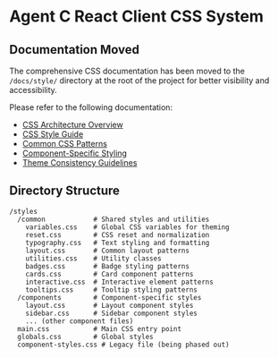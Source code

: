 # Agent C React Client CSS System

## Documentation Moved

The comprehensive CSS documentation has been moved to the `/docs/style/` directory at the root of the project for better visibility and accessibility.

Please refer to the following documentation:

- [CSS Architecture Overview](/docs/style/README.md)
- [CSS Style Guide](/docs/style/style-guide.md)
- [Common CSS Patterns](/docs/style/common-patterns.md)
- [Component-Specific Styling](/docs/style/component-styling.md)
- [Theme Consistency Guidelines](/docs/style/theme-consistency.md)

## Directory Structure

```
/styles
  /common            # Shared styles and utilities
    variables.css    # Global CSS variables for theming
    reset.css        # CSS reset and normalization
    typography.css   # Text styling and formatting
    layout.css       # Common layout patterns
    utilities.css    # Utility classes
    badges.css       # Badge styling patterns
    cards.css        # Card component patterns
    interactive.css  # Interactive element patterns
    tooltips.css     # Tooltip styling patterns
  /components        # Component-specific styles
    layout.css       # Layout component styles
    sidebar.css      # Sidebar component styles
    ... (other component files)
  main.css           # Main CSS entry point
  globals.css        # Global styles
  component-styles.css # Legacy file (being phased out)
```
